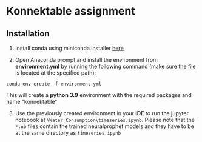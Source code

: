 # Konnektable assignment

## Installation
1. Install conda using miniconda installer [here](https://www.anaconda.com/download/success)

2. Open Anaconda prompt and install the environment from **environment.yml** by running the following command (make sure the file is located at the specified path):
```
conda env create -f environment.yml
```
This will create a **python 3.9** environment with the required packages and name "konnektable"

3. Use the previously created environment in your **IDE** to run the jupyter notebook at ```\Water_Consumption\timeseries.ipynb```. Please note that the ```*.nb``` files contain the trained neuralprophet models and they have to be at the same directory as ```timeseries.ipynb```

